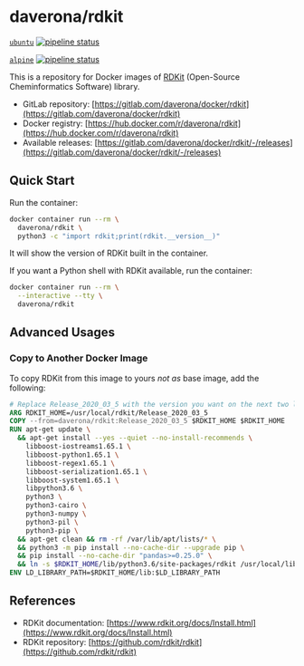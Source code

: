 # daverona/rdkit <!-- rdkit docker rdkit -->

[`ubuntu`](https://gitlab.com/daverona/docker/rdkit)
[![pipeline status](https://gitlab.com/daverona/docker/rdkit/badges/master/pipeline.svg)](https://gitlab.com/daverona/docker/rdkit/commits/master)

[`alpine`](https://gitlab.com/daverona/docker/rdkit/-/tree/alpine)
[![pipeline status](https://gitlab.com/daverona/docker/rdkit/badges/alpine/pipeline.svg)](https://gitlab.com/daverona/docker/rdkit/commits/alpine)

This is a repository for Docker images of [RDKit](https://github.com/rdkit/rdkit) (Open-Source Cheminformatics Software) library.

* GitLab repository: [https://gitlab.com/daverona/docker/rdkit](https://gitlab.com/daverona/docker/rdkit)
* Docker registry: [https://hub.docker.com/r/daverona/rdkit](https://hub.docker.com/r/daverona/rdkit)
* Available releases: [https://gitlab.com/daverona/docker/rdkit/-/releases](https://gitlab.com/daverona/docker/rdkit/-/releases)

## Quick Start

Run the container:

```bash
docker container run --rm \
  daverona/rdkit \
  python3 -c "import rdkit;print(rdkit.__version__)"
```

It will show the version of RDKit built in the container.

If you want a Python shell with RDKit available, run the container:

```bash
docker container run --rm \
  --interactive --tty \
  daverona/rdkit
```

## Advanced Usages 

### Copy to Another Docker Image

To copy RDKit from this image to yours *not as* base image, add the following:

```dockerfile
# Replace Release_2020_03_5 with the version you want on the next two lines
ARG RDKIT_HOME=/usr/local/rdkit/Release_2020_03_5
COPY --from=daverona/rdkit:Release_2020_03_5 $RDKIT_HOME $RDKIT_HOME
RUN apt-get update \
  && apt-get install --yes --quiet --no-install-recommends \
    libboost-iostreams1.65.1 \
    libboost-python1.65.1 \
    libboost-regex1.65.1 \
    libboost-serialization1.65.1 \
    libboost-system1.65.1 \
    libpython3.6 \
    python3 \
    python3-cairo \
    python3-numpy \
    python3-pil \
    python3-pip \
  && apt-get clean && rm -rf /var/lib/apt/lists/* \
  && python3 -m pip install --no-cache-dir --upgrade pip \
  && pip install --no-cache-dir "pandas>=0.25.0" \
  && ln -s $RDKIT_HOME/lib/python3.6/site-packages/rdkit /usr/local/lib/python3.6/dist-packages/rdkit
ENV LD_LIBRARY_PATH=$RDKIT_HOME/lib:$LD_LIBRARY_PATH
```

## References

* RDKit documentation: [https://www.rdkit.org/docs/Install.html](https://www.rdkit.org/docs/Install.html)
* RDKit repository: [https://github.com/rdkit/rdkit](https://github.com/rdkit/rdkit)
